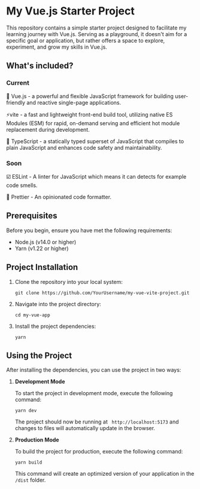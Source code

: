 # My Vue.js Starter Project

This repository contains a simple starter project designed to facilitate my learning journey with Vue.js. Serving as a playground, it doesn't aim for a specific goal or application, but rather offers a space to explore, experiment, and grow my skills in Vue.js.
## What's included?
### Current
💚 Vue.js -  a powerful and flexible JavaScript framework for building user-friendly and reactive single-page applications.

⚡️vite - a fast and lightweight front-end build tool, utilizing native ES Modules (ESM) for rapid, on-demand serving and efficient hot module replacement during development.

🔗 TypeScript - a statically typed superset of JavaScript that compiles to plain JavaScript and enhances code safety and maintainability.

### Soon
☑️ ESLint - A linter for JavaScript which means it can detects for example code smells.

🎨 Prettier - An opinionated code formatter.

## Prerequisites

Before you begin, ensure you have met the following requirements:

- Node.js (v14.0 or higher)
- Yarn (v1.22 or higher)



## Project Installation

1. Clone the repository into your local system:
    ```
    git clone https://github.com/YourUsername/my-vue-vite-project.git
    ```

2. Navigate into the project directory:
    ```
    cd my-vue-app
    ```

3. Install the project dependencies:
    ```
    yarn
    ```

## Using the Project

After installing the dependencies, you can use the project in two ways:

1. **Development Mode**

    To start the project in development mode, execute the following command:
    ```
    yarn dev
    ```
    The project should now be running at ` http://localhost:5173` and changes to files will automatically update in the browser.

2. **Production Mode**

    To build the project for production, execute the following command:
    ```
    yarn build
    ```
    This command will create an optimized version of your application in the `/dist` folder.



